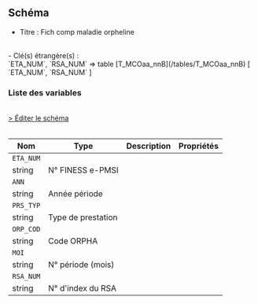 ## Schéma

- Titre : Fich comp maladie orpheline
<br />
- Clé(s) étrangère(s) : <br />
`ETA_NUM`, `RSA_NUM` => table [T_MCOaa_nnB](/tables/T_MCOaa_nnB) [ `ETA_NUM`, `RSA_NUM` ]<br />

### Liste des variables
<br />
<div>
    <a href="https://gitlab.com/healthdatahub/schema-snds/edit/master/schemas/PMSI/PMSI%20MCO/T_MCOaa_nnORP.json"  
    arget="_blank" rel="noopener noreferrer">> Éditer le schéma</a>
    <OutboundLink />
</div>
<br />

Nom|Type|Description|Propriétés
-|-|-|-
`ETA_NUM`|
string|N° FINESS e-PMSI||
`ANN`|
string|Année période||
`PRS_TYP`|
string|Type de prestation||
`ORP_COD`|
string|Code ORPHA||
`MOI`|
string|N° période (mois)||
`RSA_NUM`|
string|N° d&#x27;index du RSA||

